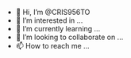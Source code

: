 - 👋 Hi, I’m @CRIS956TO
- 👀 I’m interested in ...
- 🌱 I’m currently learning ...
- 💞️ I’m looking to collaborate on ...
- 📫 How to reach me ...

<!---
CRIS956TO/CRIS956TO is a ✨ special ✨ repository because its `README.md` (this file) appears on your GitHub profile.
You can click the Preview link to take a look at your changes.
--->
